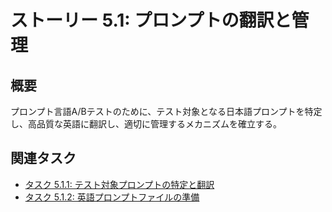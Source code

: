 # ストーリー 5.1: プロンプトの翻訳と管理

## 概要

プロンプト言語A/Bテストのために、テスト対象となる日本語プロンプトを特定し、高品質な英語に翻訳し、適切に管理するメカニズムを確立する。

## 関連タスク

*   [タスク 5.1.1: テスト対象プロンプトの特定と翻訳](task_5_1_1_identify_and_translate_prompts_for_testing.md)
*   [タスク 5.1.2: 英語プロンプトファイルの準備](task_5_1_2_prepare_english_prompt_files.md)
